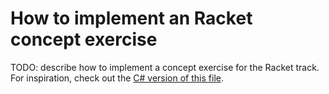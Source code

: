 # How to implement an Racket concept exercise

TODO: describe how to implement a concept exercise for the Racket track. For inspiration, check out the [C# version of this file][csharp-implementing].

[csharp-implementing]: ../../csharp/docs/implementing-a-concept-exercise.md
